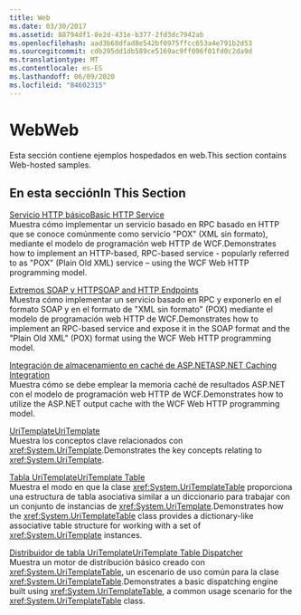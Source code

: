 ```yaml
---
title: Web
ms.date: 03/30/2017
ms.assetid: 88794df1-8e2d-431e-b377-2fd3dc7942ab
ms.openlocfilehash: aad3b68dfad8e542bf0975ffcc653a4e791b2d53
ms.sourcegitcommit: cdb295dd1db589ce5169ac9ff096f01fd0c2da9d
ms.translationtype: MT
ms.contentlocale: es-ES
ms.lasthandoff: 06/09/2020
ms.locfileid: "84602315"
---
```

# <a name="web"></a><span data-ttu-id="480a9-102">Web</span><span class="sxs-lookup"><span data-stu-id="480a9-102">Web</span></span>
<span data-ttu-id="480a9-103">Esta sección contiene ejemplos hospedados en web.</span><span class="sxs-lookup"><span data-stu-id="480a9-103">This section contains Web-hosted samples.</span></span>  
  
## <a name="in-this-section"></a><span data-ttu-id="480a9-104">En esta sección</span><span class="sxs-lookup"><span data-stu-id="480a9-104">In This Section</span></span>
  
 [<span data-ttu-id="480a9-105">Servicio HTTP básico</span><span class="sxs-lookup"><span data-stu-id="480a9-105">Basic HTTP Service</span></span>](basic-http-service.md)  
 <span data-ttu-id="480a9-106">Muestra cómo implementar un servicio basado en RPC basado en HTTP que se conoce comúnmente como servicio "POX" (XML sin formato), mediante el modelo de programación web HTTP de WCF.</span><span class="sxs-lookup"><span data-stu-id="480a9-106">Demonstrates how to implement an HTTP-based, RPC-based service - popularly referred to as "POX" (Plain Old XML) service – using the WCF Web HTTP programming model.</span></span>
  
 [<span data-ttu-id="480a9-107">Extremos SOAP y HTTP</span><span class="sxs-lookup"><span data-stu-id="480a9-107">SOAP and HTTP Endpoints</span></span>](soap-and-http-endpoints.md)  
 <span data-ttu-id="480a9-108">Muestra cómo implementar un servicio basado en RPC y exponerlo en el formato SOAP y en el formato de "XML sin formato" (POX) mediante el modelo de programación web HTTP de WCF.</span><span class="sxs-lookup"><span data-stu-id="480a9-108">Demonstrates how to implement an RPC-based service and expose it in the SOAP format and the "Plain Old XML" (POX) format using the WCF Web HTTP programming model.</span></span>  
  
 [<span data-ttu-id="480a9-109">Integración de almacenamiento en caché de ASP.NET</span><span class="sxs-lookup"><span data-stu-id="480a9-109">ASP.NET Caching Integration</span></span>](aspnet-caching-integration.md)  
 <span data-ttu-id="480a9-110">Muestra cómo se debe emplear la memoria caché de resultados ASP.NET con el modelo de programación web HTTP de WCF.</span><span class="sxs-lookup"><span data-stu-id="480a9-110">Demonstrates how to utilize the ASP.NET output cache with the WCF Web HTTP programming model.</span></span>  
  
 [<span data-ttu-id="480a9-111">UriTemplate</span><span class="sxs-lookup"><span data-stu-id="480a9-111">UriTemplate</span></span>](uritemplate-sample.md)  
 <span data-ttu-id="480a9-112">Muestra los conceptos clave relacionados con <xref:System.UriTemplate>.</span><span class="sxs-lookup"><span data-stu-id="480a9-112">Demonstrates the key concepts relating to <xref:System.UriTemplate>.</span></span>  
  
 [<span data-ttu-id="480a9-113">Tabla UriTemplate</span><span class="sxs-lookup"><span data-stu-id="480a9-113">UriTemplate Table</span></span>](uritemplate-table-sample.md)  
 <span data-ttu-id="480a9-114">Muestra el modo en que la clase <xref:System.UriTemplateTable> proporciona una estructura de tabla asociativa similar a un diccionario para trabajar con un conjunto de instancias de <xref:System.UriTemplate>.</span><span class="sxs-lookup"><span data-stu-id="480a9-114">Demonstrates how the <xref:System.UriTemplateTable> class provides a dictionary-like associative table structure for working with a set of <xref:System.UriTemplate> instances.</span></span>  
  
 [<span data-ttu-id="480a9-115">Distribuidor de tabla UriTemplate</span><span class="sxs-lookup"><span data-stu-id="480a9-115">UriTemplate Table Dispatcher</span></span>](uritemplate-table-dispatcher-sample.md)  
 <span data-ttu-id="480a9-116">Muestra un motor de distribución básico creado con <xref:System.UriTemplateTable>, un escenario de uso común para la clase <xref:System.UriTemplateTable>.</span><span class="sxs-lookup"><span data-stu-id="480a9-116">Demonstrates a basic dispatching engine built using <xref:System.UriTemplateTable>, a common usage scenario for the <xref:System.UriTemplateTable> class.</span></span>

